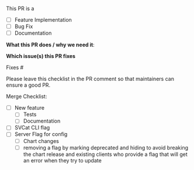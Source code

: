  <!--  Thanks for sending a pull request!  Here are some tips for you:
1. If this is your first time, read our contributor guidelines https://github.com/drycc-addons/service-catalog/blob/master/CONTRIBUTING.md
2. If the PR is unfinished, see how to mark it: https://git.k8s.io/community/contributors/guide/pull-requests.md#marking-unfinished-pull-requests
3. See our merge process https://github.com/drycc-addons/service-catalog/blob/master/REVIEWING.md
-->

This PR is a 
 - [ ] Feature Implementation
 - [ ] Bug Fix
 - [ ] Documentation

**What this PR does / why we need it**:

**Which issue(s) this PR fixes** 
<!-- *(optional, in `fixes #<issue number>(, fixes #<issue_number>, ...)` format, will close the issue(s) when PR gets merged)*: -->
Fixes #

Please leave this checklist in the PR comment so that maintainers can ensure a good PR.

Merge Checklist:
 - [ ] New feature 
   - [ ] Tests
   - [ ] Documentation
 - [ ] SVCat CLI flag
 - [ ] Server Flag for config
   - [ ] Chart changes
   - [ ] removing a flag by marking deprecated and hiding to avoid
         breaking the chart release and existing clients who provide a
         flag that will get an error when they try to update
